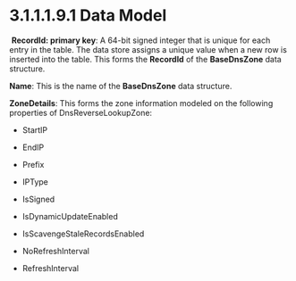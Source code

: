 <html dir="LTR" xmlns:mshelp="http://msdn.microsoft.com/mshelp" xmlns:ddue="http://ddue.schemas.microsoft.com/authoring/2003/5" xmlns:xlink="http://www.w3.org/1999/xlink" xmlns:tool="http://www.microsoft.com/tooltip">
 <body>
 <div id="header">
 <h1 class="heading">3.1.1.1.9.1 Data Model</h1>
 </div>
 <div id="mainSection">
 <div id="mainBody">
 <div id="allHistory" class="saveHistory"></div>
 <div id="sectionSection0" class="section" name="collapseableSection">
 

<p> <b>RecordId: primary key</b>: A 64-bit signed integer that
is unique for each entry in the table. The data store assigns a unique value
when a new row is inserted into the table. This forms the <b>RecordId</b> of
the <b>BaseDnsZone</b> data structure.</p>

<p><b>Name</b>: This is the name of the <b>BaseDnsZone</b>
data structure.</p>

<p><b>ZoneDetails</b>: This forms the zone information
modeled on the following properties of DnsReverseLookupZone:</p>

<ul><li><p><span><span> </span></span>StartIP</p>

</li><li><p><span><span> </span></span>EndIP</p>

</li><li><p><span><span> </span></span>Prefix</p>

</li><li><p><span><span> </span></span>IPType</p>

</li><li><p><span><span> </span></span>IsSigned</p>

</li><li><p><span><span> </span></span>IsDynamicUpdateEnabled</p>

</li><li><p><span><span> </span></span>IsScavengeStaleRecordsEnabled</p>

</li><li><p><span><span> </span></span>NoRefreshInterval</p>

</li><li><p><span><span> </span></span>RefreshInterval</p>

</li></ul>
 </div>
 </div>
 </div>
 </body>
</html>